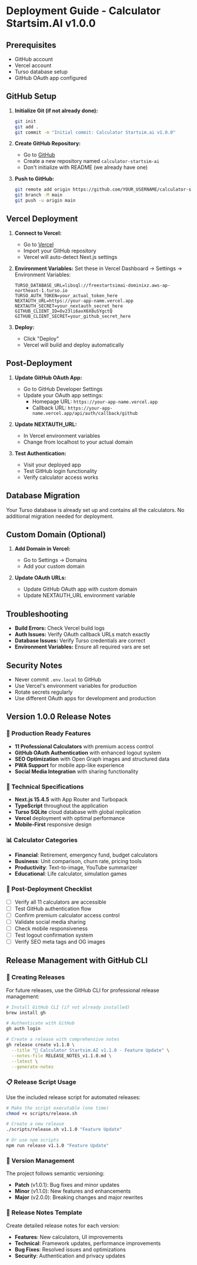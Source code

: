 # Deployment Guide - Calculator Startsim.AI v1.0.0

## Prerequisites
- GitHub account
- Vercel account
- Turso database setup
- GitHub OAuth app configured

## GitHub Setup

1. **Initialize Git (if not already done):**
   ```bash
   git init
   git add .
   git commit -m "Initial commit: Calculator Startsim.ai v1.0.0"
   ```

2. **Create GitHub Repository:**
   - Go to [GitHub](https://github.com/new)
   - Create a new repository named `calculator-startsim-ai`
   - Don't initialize with README (we already have one)

3. **Push to GitHub:**
   ```bash
   git remote add origin https://github.com/YOUR_USERNAME/calculator-startsim-ai.git
   git branch -M main
   git push -u origin main
   ```

## Vercel Deployment

1. **Connect to Vercel:**
   - Go to [Vercel](https://vercel.com)
   - Import your GitHub repository
   - Vercel will auto-detect Next.js settings

2. **Environment Variables:**
   Set these in Vercel Dashboard → Settings → Environment Variables:
   
   ```
   TURSO_DATABASE_URL=libsql://freestartsimai-dominixz.aws-ap-northeast-1.turso.io
   TURSO_AUTH_TOKEN=your_actual_token_here
   NEXTAUTH_URL=https://your-app-name.vercel.app
   NEXTAUTH_SECRET=your_nextauth_secret_here
   GITHUB_CLIENT_ID=Ov23li6avX6X8uSYgctQ
   GITHUB_CLIENT_SECRET=your_github_secret_here
   ```

3. **Deploy:**
   - Click "Deploy"
   - Vercel will build and deploy automatically

## Post-Deployment

1. **Update GitHub OAuth App:**
   - Go to GitHub Developer Settings
   - Update your OAuth app settings:
     - Homepage URL: `https://your-app-name.vercel.app`
     - Callback URL: `https://your-app-name.vercel.app/api/auth/callback/github`

2. **Update NEXTAUTH_URL:**
   - In Vercel environment variables
   - Change from localhost to your actual domain

3. **Test Authentication:**
   - Visit your deployed app
   - Test GitHub login functionality
   - Verify calculator access works

## Database Migration

Your Turso database is already set up and contains all the calculators. No additional migration needed for deployment.

## Custom Domain (Optional)

1. **Add Domain in Vercel:**
   - Go to Settings → Domains
   - Add your custom domain

2. **Update OAuth URLs:**
   - Update GitHub OAuth app with custom domain
   - Update NEXTAUTH_URL environment variable

## Troubleshooting

- **Build Errors:** Check Vercel build logs
- **Auth Issues:** Verify OAuth callback URLs match exactly
- **Database Issues:** Verify Turso credentials are correct
- **Environment Variables:** Ensure all required vars are set

## Security Notes

- Never commit `.env.local` to GitHub
- Use Vercel's environment variables for production
- Rotate secrets regularly
- Use different OAuth apps for development and production

## Version 1.0.0 Release Notes

### 🚀 Production Ready Features
- **11 Professional Calculators** with premium access control
- **GitHub OAuth Authentication** with enhanced logout system
- **SEO Optimization** with Open Graph images and structured data
- **PWA Support** for mobile app-like experience
- **Social Media Integration** with sharing functionality

### 🔧 Technical Specifications
- **Next.js 15.4.5** with App Router and Turbopack
- **TypeScript** throughout the application
- **Turso SQLite** cloud database with global replication
- **Vercel** deployment with optimal performance
- **Mobile-First** responsive design

### 📊 Calculator Categories
- **Financial**: Retirement, emergency fund, budget calculators
- **Business**: Unit comparison, churn rate, pricing tools
- **Productivity**: Text-to-image, YouTube summarizer
- **Educational**: Life calculator, simulation games

### 🎯 Post-Deployment Checklist
- [ ] Verify all 11 calculators are accessible
- [ ] Test GitHub authentication flow
- [ ] Confirm premium calculator access control
- [ ] Validate social media sharing
- [ ] Check mobile responsiveness
- [ ] Test logout confirmation system
- [ ] Verify SEO meta tags and OG images

## Release Management with GitHub CLI

### 🚀 Creating Releases

For future releases, use the GitHub CLI for professional release management:

```bash
# Install GitHub CLI (if not already installed)
brew install gh

# Authenticate with GitHub
gh auth login

# Create a release with comprehensive notes
gh release create v1.1.0 \
  --title "🚀 Calculator Startsim.AI v1.1.0 - Feature Update" \
  --notes-file RELEASE_NOTES_v1.1.0.md \
  --latest \
  --generate-notes
```

### 📋 Release Script Usage

Use the included release script for automated releases:

```bash
# Make the script executable (one time)
chmod +x scripts/release.sh

# Create a new release
./scripts/release.sh v1.1.0 "Feature Update"

# Or use npm scripts
npm run release v1.1.0 "Feature Update"
```

### 🔖 Version Management

The project follows semantic versioning:
- **Patch** (v1.0.1): Bug fixes and minor updates
- **Minor** (v1.1.0): New features and enhancements
- **Major** (v2.0.0): Breaking changes and major rewrites

### 📝 Release Notes Template

Create detailed release notes for each version:
- **Features**: New calculators, UI improvements
- **Technical**: Framework updates, performance improvements
- **Bug Fixes**: Resolved issues and optimizations
- **Security**: Authentication and privacy updates
